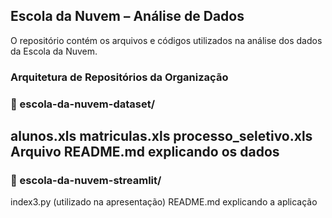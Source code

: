 ## Escola da Nuvem – Análise de Dados

O repositório contém os arquivos e códigos utilizados na análise dos dados da Escola da Nuvem.

### Arquitetura de Repositórios da Organização

### 📁 escola-da-nuvem-dataset/
alunos.xls
matriculas.xls
processo_seletivo.xls
Arquivo README.md explicando os dados 
--
### 📁 escola-da-nuvem-streamlit/
index3.py (utilizado na apresentação)
README.md explicando a aplicação
